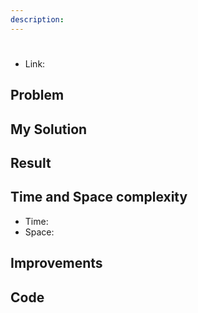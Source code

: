 ```yaml
---
description: 
---
```


# 

* Link: []()

## Problem

>

## My Solution



## Result


## Time and Space complexity

- Time:
- Space:

## Improvements


## Code

```python
```
